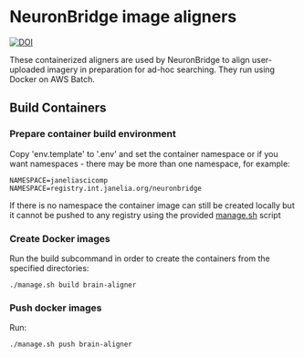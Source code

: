 # NeuronBridge image aligners

[![DOI](https://zenodo.org/badge/488336834.svg)](https://zenodo.org/badge/latestdoi/488336834)

These containerized aligners are used by NeuronBridge to align user-uploaded imagery in preparation for ad-hoc searching. They run using Docker on AWS Batch.

## Build Containers

### Prepare container build environment

Copy 'env.template' to '.env' and set the container namespace or if you want namespaces - there may be more than one namespace, for example:
```
NAMESPACE=janeliascicomp
NAMESPACE=registry.int.janelia.org/neuronbridge
```
If there is no namespace the container image can still be created locally but it cannot be pushed to any registry using the provided [manage.sh](manage.sh) script

### Create Docker images

Run the build subcommand in order to create the containers from the specified directories:
```
./manage.sh build brain-aligner
```

### Push docker images

Run:
```
./manage.sh push brain-aligner
```
